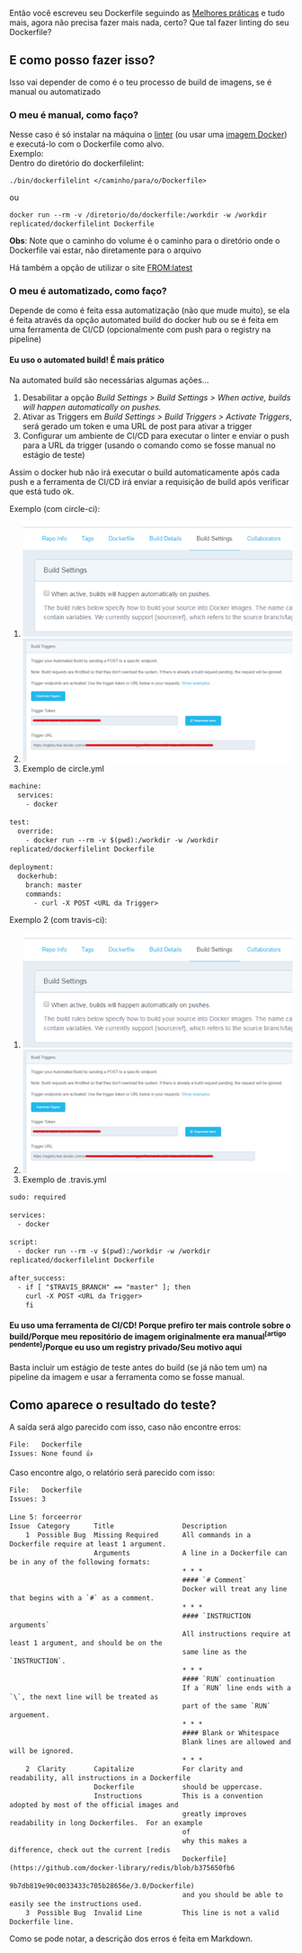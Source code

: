 Então você escreveu seu Dockerfile seguindo as [Melhores práticas](https://docs.docker.com/engine/userguide/eng-image/dockerfile_best-practices/) e tudo mais, agora não precisa fazer mais nada, certo? Que tal fazer linting do seu Dockerfile?

## E como posso fazer isso?
Isso vai depender de como é o teu processo de build de imagens, se é manual ou automatizado

### O meu é manual, como faço?
Nesse caso é só instalar na máquina o [linter](https://github.com/replicatedhq/dockerfilelint/) (ou usar uma [imagem Docker](https://hub.docker.com/r/replicated/dockerfilelint/)) e executá-lo com o Dockerfile como alvo.  
Exemplo:  
Dentro do diretório do dockerfilelint:
```
./bin/dockerfilelint </caminho/para/o/Dockerfile>
```
ou
```
docker run --rm -v /diretorio/do/dockerfile:/workdir -w /workdir replicated/dockerfilelint Dockerfile
```
**Obs**: Note que o caminho do volume é o caminho para o diretório onde o Dockerfile vai estar, não diretamente para o arquivo

Há também a opção de utilizar o site [FROM:latest](https://www.fromlatest.io/)

### O meu é automatizado, como faço?
Depende de como é feita essa automatização (não que mude muito), se ela é feita através da opção automated build do docker hub ou se é feita em uma ferramenta de CI/CD (opcionalmente com push para o registry na pipeline)

#### Eu uso o automated build! É mais prático
Na automated build são necessárias algumas ações...

1.  Desabilitar a opção *Build Settings > Build Settings > When active, builds will happen automatically on pushes.*
2.  Ativar as Triggers em *Build Settings > Build Triggers > Activate Triggers*, será gerado um token e uma URL de post para ativar a trigger
3.  Configurar um ambiente de CI/CD para executar o linter e enviar o push para a URL da trigger (usando o comando como se fosse manual no estágio de teste)

Assim o docker hub não irá executar o build automaticamente após cada push e a ferramenta de CI/CD irá enviar a requisição de build após verificar que está tudo ok.

Exemplo (com circle-ci):  

1.  ![auto builds](images/lintdocker1.png)
2.  ![triggers](images/lintdocker2.png)
3.  Exemplo de circle.yml

```
machine:
  services:
    - docker

test:
  override:
    - docker run --rm -v $(pwd):/workdir -w /workdir replicated/dockerfilelint Dockerfile

deployment:
  dockerhub:
    branch: master
    commands:
      - curl -X POST <URL da Trigger>
```

Exemplo 2 (com travis-ci):  

1.  ![auto builds](images/lintdocker1.png)
2.  ![triggers](images/lintdocker2.png)
3.  Exemplo de .travis.yml

```
sudo: required

services:
  - docker

script:
  - docker run --rm -v $(pwd):/workdir -w /workdir replicated/dockerfilelint Dockerfile

after_success:
  - if [ "$TRAVIS_BRANCH" == "master" ]; then
    curl -X POST <URL da Trigger>
    fi
```

#### Eu uso uma ferramenta de CI/CD! Porque prefiro ter mais controle sobre o build/Porque meu repositório de imagem originalmente era manual<sup>[artigo pendente]</sup>/Porque eu uso um registry privado/Seu motivo aqui
Basta incluir um estágio de teste antes do build (se já não tem um) na pipeline da imagem e usar a ferramenta como se fosse manual.

## Como aparece o resultado do teste?
A saída será algo parecido com isso, caso não encontre erros:

```
File:   Dockerfile
Issues: None found 👍
```
Caso encontre algo, o relatório será parecido com isso:

```
File:   Dockerfile
Issues: 3

Line 5: forceerror
Issue  Category      Title                 Description
    1  Possible Bug  Missing Required      All commands in a Dockerfile require at least 1 argument.
                     Arguments             A line in a Dockerfile can be in any of the following formats:
                                           * * *
                                           #### `# Comment`
                                           Docker will treat any line that begins with a `#` as a comment.
                                           * * *
                                           #### `INSTRUCTION arguments`
                                           All instructions require at least 1 argument, and should be on the
                                           same line as the `INSTRUCTION`.
                                           * * *
                                           #### `RUN` continuation
                                           If a `RUN` line ends with a `\`, the next line will be treated as
                                           part of the same `RUN` arguement.
                                           * * *
                                           #### Blank or Whitespace
                                           Blank lines are allowed and will be ignored.
                                           * * *
    2  Clarity       Capitalize            For clarity and readability, all instructions in a Dockerfile
                     Dockerfile            should be uppercase.
                     Instructions          This is a convention adopted by most of the official images and
                                           greatly improves readability in long Dockerfiles.  For an example
                                           of
                                           why this makes a difference, check out the current [redis
                                           Dockerfile](https://github.com/docker-library/redis/blob/b375650fb6
                                           9b7db819e90c0033433c705b28656e/3.0/Dockerfile)
                                           and you should be able to easily see the instructions used.
    3  Possible Bug  Invalid Line          This line is not a valid Dockerfile line.
```
Como se pode notar, a descrição dos erros é feita em Markdown.
